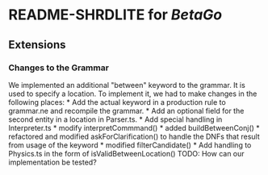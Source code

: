 # README-SHRDLITE for _BetaGo_
## Extensions
### Changes to the Grammar
We implemented an additional "between" keyword to the grammar. It is used to specify a location. To implement it, we had to make changes in the following places:
    * Add the actual keyword in a production rule to grammar.ne and recompile the grammar.
    * Add an optional field for the second entity in a location in Parser.ts.
    * Add special handling in Interpreter.ts
        * modify interpretCommmand()
        * added buildBetweenConj()
        * refactored and modified askForClarification() to handle the DNFs that result from usage of the keyword
        * modified filterCandidate()
    * Add handling to Physics.ts in the form of isValidBetweenLocation()
TODO: How can our implementation be tested?
